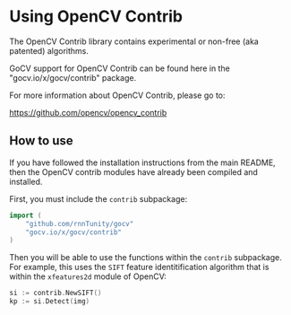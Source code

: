 # Using OpenCV Contrib

The OpenCV Contrib library contains experimental or non-free (aka patented) algorithms.

GoCV support for OpenCV Contrib can be found here in the "gocv.io/x/gocv/contrib" package.

For more information about OpenCV Contrib, please go to:

https://github.com/opencv/opencv_contrib

## How to use

If you have followed the installation instructions from the main README, then the OpenCV contrib modules have already been compiled and installed.

First, you must include the `contrib` subpackage:

```go
import (
    "github.com/rnnTunity/gocv"
    "gocv.io/x/gocv/contrib"
)
```

Then you will be able to use the functions within the `contrib` subpackage. For example, this uses the `SIFT` feature identitification algorithm that is within the `xfeatures2d` module of OpenCV:

```go
si := contrib.NewSIFT()
kp := si.Detect(img)
```
